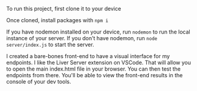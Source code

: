 To run this project, first clone it to your device

Once cloned, install packages with `npm i`

If you have nodemon installed on your device, run `nodemon` to run the local instance of your server. If you don't have nodemon, run `node server/index.js` to start the server. 

I created a bare-bones front-end to have a visual interface for my endpoints. I like the Liver Server extension on VSCode. That will allow you to open the main index.html file in your browser. You can then test the endpoints from there. You'll be able to view the front-end results in the console of your dev tools. 